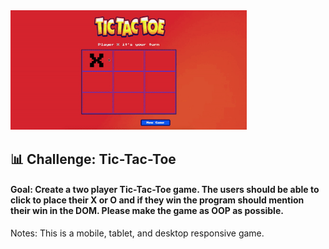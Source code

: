 <img src = "tac.gif" width= 75%>

## 📊 Challenge: Tic-Tac-Toe

#### Goal: Create a two player Tic-Tac-Toe game. The users should be able to click to place their X or O and if they win the program should mention their win in the DOM. Please make the game as OOP as possible.

Notes: This is a mobile, tablet, and desktop responsive game.

